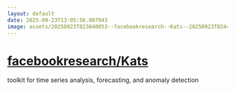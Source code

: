 ```yaml
---
layout: default
date: 2025-09-23T13:05:56.807943
image: assets/20250923T023640053--facebookresearch--Kats--20250923T024411648--cropped.png
---
```


# [facebookresearch/Kats](https://github.com/facebookresearch/Kats)

toolkit for time series analysis, forecasting, and anomaly detection
